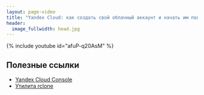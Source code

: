 ```yaml
---
layout: page-video
title: "Yandex Cloud: как создать свой облачный аккаунт и начать им пользоваться"
header:
  image_fullwidth: head.jpg
---
```


{% include youtube id="afuP-q20AsM" %}

## Полезные ссылки

* [Yandex Cloud Console](https://console.cloud.yandex.ru)
* [Утилита rclone](https://rclone.org/)


